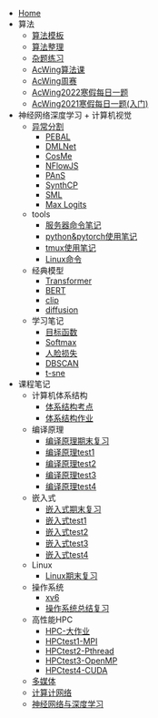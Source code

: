<!-- docs/_sidebar.md -->

- [Home](README.md)
- 算法
	- [算法模板](Algorithm/算法模板.md)
	- [算法整理](Algorithm/算法整理.md)
	- [杂题练习](Algorithm/杂题练习.md)
	- [AcWing算法课](Algorithm/AcWing算法课.md)
	- [AcWing周赛](Algorithm/AcWing周赛.md)
	- [AcWing2022寒假每日一题](Algorithm/AcWing2022寒假每日一题.md)
	- [AcWing2021寒假每日一题(入门)](Algorithm/AcWing2021寒假每日一题(入门).md)
- 神经网络深度学习 + 计算机视觉
	- [异常分割](AI/异常分割.md)
		- [PEBAL](AI/paper/PEBAL.md)
		- [DMLNet](AI/paper/DMLNet.md)
		- [CosMe](AI/paper/CosMe.md)
		- [NFlowJS](AI/paper/NFlowJS.md)
		- [PAnS](AI/paper/PAnS.md)
		- [SynthCP](AI/paper/SynthCP.md)
		- [SML](AI/paper/SML.md)
		- [Max Logits](AI/paper/Max%20Logits.md)
	- tools
		- [服务器命令笔记](AI/其他/服务器命令笔记.md)
		- [python&pytorch使用笔记](AI/其他/python&pytorch使用笔记.md)
		- [tmux使用笔记](AI/其他/tmux使用笔记.md)
		- [Linux命令](AI/其他/Linux命令.md)
	- 经典模型
		- [Transformer](AI/paper/Transformer.md)
		- [BERT](AI/paper/BERT.md)
		- [clip](AI/paper/clip.md)
		- [diffusion](AI/paper/diffusion.md)
	- 学习笔记
		- [目标函数](AI/目标函数.md)
		- [Softmax](AI/Softmax.md)
		- [人脸损失](AI/人脸损失.md)
		- [DBSCAN](AI/DBSCAN.md)
		- [t-sne](AI/t-sne.md)
- 课程笔记
	- 计算机体系结构
		- [体系结构考点](Course/计算机体系结构/体系结构考点.md)
		- [体系结构作业](Course/计算机体系结构/体系结构作业.md)
	- 编译原理
		- [编译原理期末复习](Course/编译原理/编译原理期末复习.md)
		- [编译原理test1](Course/编译原理/编译原理test1.md)
		- [编译原理test2](Course/编译原理/编译原理test2.md)
		- [编译原理test3](Course/编译原理/编译原理test3.md)
		- [编译原理test4](Course/编译原理/编译原理test4.md)
	- 嵌入式
		- [嵌入式期末复习](Course/嵌入式/嵌入式期末复习.md)
		- [嵌入式test1](Course/嵌入式/嵌入式test1.md)
		- [嵌入式test2](Course/嵌入式/嵌入式test2.md)
		- [嵌入式test3](Course/嵌入式/嵌入式test3.md)
		- [嵌入式test4](Course/嵌入式/嵌入式test4.md)
	- Linux
		- [Linux期末复习](Course/Linux/Linux期末复习.md)
	- 操作系统
		- [xv6](Course/操作系统/xv6.md)
		- [操作系统总结复习](Course/操作系统/操作系统总结复习.md)
	- 高性能HPC
		- [HPC-大作业](Course/HPC/HPC-大作业.md)
		- [HPCtest1-MPI](Course/HPC/HPCtest1-MPI.md)
		- [HPCtest2-Pthread](Course/HPC/HPCtest2-Pthread.md)
		- [HPCtest3-OpenMP](Course/HPC/HPCtest3-OpenMP.md)
		- [HPCtest4-CUDA](Course/HPC/HPCtest4-CUDA.md)
	- [多媒体](Course/多媒体期末复习.md)
	- [计算计网络](Course/计算计网络复习.md)
	- [神经网络与深度学习](Course/神经网络与深度学习期末复习.md)

